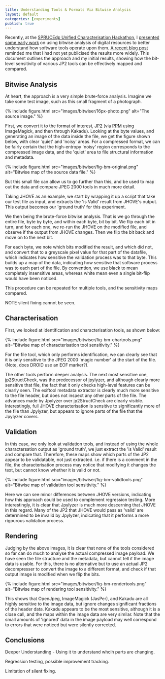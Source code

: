 ```yaml
---
title: Understanding Tools & Formats Via Bitwise Analysis
layout: default
categories: [experiments]
publish: true
---
```


Recently, at the [SPRUCEdp Unified Characterisation Hackathon][3], I [presented some early work][4] on using bitwise analysis of digital resources to better understand how software tools operate upon them. [A recent blog post][5] reminded me that I had not yet publicised the results more widely. This document outlines the approach and my initial results, showing how the bit-level sensitivity of various JP2 tools can be effectively mapped and compared.


Bitwise Analysis
----------------

At heart, the approach is a very simple brute-force analysis. Imagine we take some test image, such as this small fragment of a photograph.

{% include figure.html src="images/bitwiser/16px-photo.png" alt="The source image." %}

First, we convert it to the format of interest, [JP2][2] (via [PPM][1] using ImageMagick, and then through Kakadu). Looking at the byte values, and generating an image of the data inside the file, we get the figure shown below, with clear 'quiet' and 'noisy' areas. For a compressed format, we can be fairly certain that the high-entropy 'noisy' region corresponds to the compressed image data, and the 'quiet' area to file structural information and metadata.

{% include figure.html src="images/bitwiser/fig-bm-original.png" alt="Bitwise map of the source data file." %}


But this small file can allow us to go further than this, and be used to map out the data and compare JPEG 2000 tools in much more detail.

Taking JHOVE as an example, we start by wrapping it up a script that take our test file as input, and extracts the 'is Valid' result from JHOVE's output. This output becomes our 'ground truth' for this experiment.

We then being the brute-force bitwise analysis. That is we go through the entire file, byte by byte, and within each byte, bit by bit. We flip each bit in turn, and for each one, we re-run the JHOVE on the modified file, and observe if the output from JHOVE changes. Then we flip the bit back and move on to the next bit.

For each byte, we note which bits modified the result, and which did not, and convert that to a greyscale pixel value for that part of the datafile, which indicates how sensitive the validation process was to that byte. This builds up a map of the data, indicating how sensitive that software process was to each part of the file. By convention, we use black to mean completely insensitive areas, whereas white mean even a single bit-flip would have been noticed.

This procedure can be repeated for multiple tools, and the sensitivity maps compared.

NOTE silent fixing cannot be seen.

Characterisation
----------------

First, we looked at identification and characterisation tools, as shown below:

{% include figure.html src="images/bitwiser/fig-bm-chartools.png" alt="Bitwise map of characterisation tool sensitivity." %}

For the file tool, which only performs identification, we can clearly see that it is only sensitive to the JPEG 2000 'magic number' at the start of the file. (Note, does DROID use an EOF marker?).

The other tools perform deeper analysis. The next most sensitive one, jp2StructCheck, was the predecessor of jpylyzer, and although clearly more sensitive that file, the fact that it only checks high-level features can be clearly seen. The exiftool metadata extractor is clearly much more sensitive to the file header, but does not inspect any other parts of the file. The advances made by Jpylyzer over jp2StructCheck are clearly visible. Interestingly, full JHOVE characterisation is sensitive to significantly more of the file than Jpylyzer, but appears to ignore parts of the file that the Jpylyzer covers.


Validation
----------

In this case, we only look at validation tools, and instead of using the whole charactersation output as 'ground truth', we just extract the 'is Valid' result and compare that. Therefore, these maps show which parts of the JP2 appear to be validatable, not just extracted. i.e. if there is a comment in the file, the characterisation process may notice that modifying it changes the text, but cannot know whether it is valid or not.

{% include figure.html src="images/bitwiser/fig-bm-validtools.png" alt="Bitwise map of validation tool sensitivity." %}

Here we can see minor differences between JHOVE versions, indicating how this approach could be used to complement regression testing. More interestingly, it is clear that Jpylyzer is much more descerning that JHOVE in this regard. Many of the JP2 that JHOVE would pass as 'valid' are determined to be invalid by Jpylyzer, indicating that it performs a more rigourous validation process.

Rendering
---------

Judging by the above images, it is clear that none of the tools considered so far can do much to analyse the actual compressed image payload. We have seen the file structure and the metadata, but cannot tell if the image data is usable. For this, there is no alternative but to use an actual JP2 decompresser to convert the image to a different format, and check if that output image is modified when we flip the bits.

{% include figure.html src="images/bitwiser/fig-bm-rendertools.png" alt="Bitwise map of rendering tool sensitivity." %}

This shows that OpenJpeg, ImageMagick (JasPer), and Kakadu are all highly sensitive to the image data, but ignore changes significant fractions of the header data. Kakadu appears to be the most sensitive, although it is a close call, and the maps within the image data are very similar. Note that the small amounts of 'ignored' data in the image payload may well correspond to errors that were noticed but were silently corrected.

Conclusions
-----------

Deeper Understanding - Using it to understand whcih parts are changing.

Regression testing, possible improvement tracking.

Limitation of silent fixing.


[1]: images/bitwiser/16px-photo-png-im.ppm
[2]: images/bitwiser/16px-photo-png-im-ppm-kdu.jp2
[3]: http://wiki.opf-labs.org/display/SPR/SPRUCE+Hackathon+Leeds,+Unified+Characterisation
[4]: http://www.slideshare.net/andrewnjackson/unified-characterisation-please
[5]: http://www.openplanetsfoundation.org/blogs/2013-02-14-exploring-impact-flipped-bits

